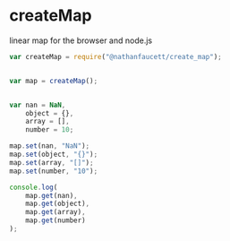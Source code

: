 createMap
=======

linear map for the browser and node.js


```javascript
var createMap = require("@nathanfaucett/create_map");


var map = createMap();


var nan = NaN,
    object = {},
    array = [],
    number = 10;

map.set(nan, "NaN");
map.set(object, "{}");
map.set(array, "[]");
map.set(number, "10");

console.log(
    map.get(nan),
    map.get(object),
    map.get(array),
    map.get(number)
);

```
